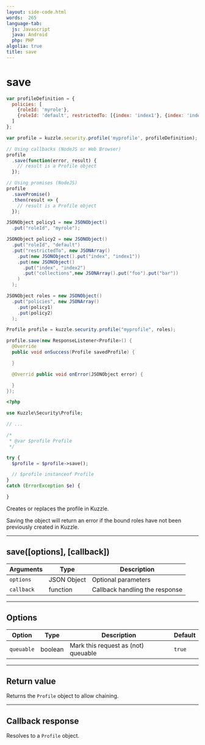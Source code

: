 ```yaml
---
layout: side-code.html
words:  265
language-tab:
  js: Javascript
  java: Android
  php: PHP
algolia: true
title: save
---
```


# save

```js
var profileDefinition = {
  policies: [
    {roleId: 'myrole'},
    {roleId: 'default', restrictedTo: [{index: 'index1'}, {index: 'index2', collections: ['foo', 'bar'] } ] }
  ]
};

var profile = kuzzle.security.profile('myprofile', profileDefinition);

// Using callbacks (NodeJS or Web Browser)
profile
  .save(function(error, result) {
    // result is a Profile object
  });

// Using promises (NodeJS)
profile
  .savePromise()
  .then(result => {
    // result is a Profile object
  });
```

```java
JSONObject policy1 = new JSONObject()
  .put("roleId", "myrole");

JSONObject policy2 = new JSONObject()
  .put("roleId", "default")
  .put("restrictedTo", new JSONArray()
    .put(new JSONObject().put("index", "index1"))
    .put(new JSONObject()
      .put("index", "index2")
      .put("collections",new JSONArray().put("foo").put("bar"))
    )
  );

JSONObject roles = new JSONObject()
  .put("policies", new JSONArray()
    .put(policy1)
    .put(policy2)
  );

Profile profile = kuzzle.security.profile("myprofile", roles);

profile.save(new ResponseListener<Profile>() {
  @Override
  public void onSuccess(Profile savedProfile) {

  }

  @Overrid public void onError(JSONObject error) {

  }
});
```

```php
<?php

use Kuzzle\Security\Profile;

// ...

/*
 * @var $profile Profile
 */

try {
  $profile = $profile->save();

  // $profile instanceof Profile
}
catch (ErrorException $e) {

}
```

Creates or replaces the profile in Kuzzle.

<aside class="warning">
Saving the object will return an error if the bound roles have not been previously created in Kuzzle.
</aside>

---

## save([options], [callback])

| Arguments | Type | Description |
|---------------|---------|----------------------------------------|
| ``options`` | JSON Object | Optional parameters |
| ``callback`` | function | Callback handling the response |

---

## Options

| Option | Type | Description | Default |
|---------------|---------|----------------------------------------|---------|
| ``queuable`` | boolean | Mark this request as (not) queuable | ``true`` |

---

## Return value

Returns the `Profile` object to allow chaining.

---

## Callback response

Resolves to a `Profile` object.
